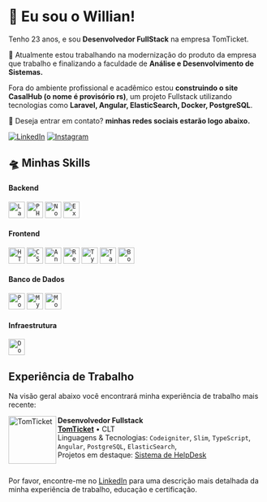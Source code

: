 # 🚀 Eu sou o Willian!

Tenho 23 anos, e sou **Desenvolvedor FullStack** na empresa TomTicket.

🔭 Atualmente estou trabalhando na modernização do produto da empresa que trabalho e finalizando a faculdade de **Análise e Desenvolvimento de Sistemas.**

Fora do ambiente profissional e acadêmico estou **construindo o site CasalHub (o nome é provisório rs)**, um projeto Fullstack utilizando tecnologias como **Laravel, Angular, ElasticSearch, Docker, PostgreSQL**.

💬 Deseja entrar em contato? **minhas redes sociais estarão logo abaixo.**

<p align="left">
  <a href="https://www.linkedin.com/in/wgb-developer/" title="LinkedIn">
  <img src="https://img.shields.io/badge/-Linkedin-0e76a8?style=flat-square&logo=Linkedin&logoColor=white" alt="LinkedIn"/></a>
  <a href="https://www.instagram.com/w1llian__/" title="Instagram">
  <img src="https://img.shields.io/badge/-Instagram-EF4444?style=flat-square&labelColor=EF4444&logo=instagram&logoColor=white" alt="Instagram"/></a>
</p>

## 🛸 Minhas Skills

<h4>Backend</h4>

<code><img height="32" src="https://img.shields.io/badge/Laravel-FF2D20?style=for-the-badge&logo=laravel&logoColor=white" alt="Laravel"/></code>
<code><img height="32" src="https://img.shields.io/badge/PHP-777BB4?style=for-the-badge&logo=php&logoColor=white" alt="PHP"/></code>
<code><img height="32" src="https://img.shields.io/badge/Node%20js-339933?style=for-the-badge&logo=nodedotjs&logoColor=white" alt="NodeJS"/></code>
<code><img height="32" src="https://img.shields.io/badge/Express%20js-000000?style=for-the-badge&logo=express&logoColor=white" alt="Express"/></code>

<h4>Frontend</h4>

<code><img height="32" src="https://img.shields.io/badge/HTML-239120?style=for-the-badge&logo=html5&logoColor=white" alt="HTML"/></code>
<code><img height="32" src="https://img.shields.io/badge/CSS3-1572B6?style=for-the-badge&logo=css3&logoColor=white" alt="CSS"/></code>
<code><img height="32" src="https://img.shields.io/badge/Angular-DD0031?style=for-the-badge&logo=angular&logoColor=white" alt="Angular"/></code>
<code><img height="32" src="https://img.shields.io/badge/React-20232A?style=for-the-badge&logo=react&logoColor=61DAFB" alt="React"/></code>
<code><img height="32" src="https://img.shields.io/badge/TypeScript-007ACC?style=for-the-badge&logo=typescript&logoColor=white" alt="Typescript"/></code>
<code><img height="32" src="https://img.shields.io/badge/Tailwind_CSS-38B2AC?style=for-the-badge&logo=tailwind-css&logoColor=white" alt="Tailwind"/></code>
<code><img height="32" src="https://img.shields.io/badge/Bootstrap-563D7C?style=for-the-badge&logo=bootstrap&logoColor=white" alt="Bootstrap"/></code>


<h4>Banco de Dados</h4>
<code><img height="32" src="https://img.shields.io/badge/PostgreSQL-316192?style=for-the-badge&logo=postgresql&logoColor=white" alt="PostgreSQL"/></code>
<code><img height="32" src="https://img.shields.io/badge/MySQL-00000F?style=for-the-badge&logo=mysql&logoColor=white" alt="MysSQL"/></code>
<code><img height="32" src="https://img.shields.io/badge/MongoDB-4EA94B?style=for-the-badge&logo=mongodb&logoColor=white" alt="MongoDB"/></code>

<h4>Infraestrutura</h4>

<code><img height="32" src="https://img.shields.io/badge/Docker-2496ED?style=for-the-badge&logo=docker&logoColor=white" alt="Docker"/></code>

## Experiência de Trabalho

Na visão geral abaixo você encontrará minha experiência de trabalho mais recente:

[<img align="left" height="94px" width="94px" alt="TomTicket" src="https://yt3.googleusercontent.com/ytc/AIdro_mWI_y_6j-osefGIomqazwxI_j74KivNzawIQic6xr37so=s900-c-k-c0x00ffffff-no-rj"/>](https://www.tomticket.com/)

**Desenvolvedor Fullstack** \
[**TomTicket**](https://www.tomticket.com/) • CLT \
Linguagens & Tecnologias: `Codeigniter`, `Slim`, `TypeScript`, `Angular`, `PostgreSQL`, `ElasticSearch`,\
Projetos em destaque: [Sistema de HelpDesk](https://www.tomticket.com/sistema-de-helpdesk)
<br/>
\
\
Por favor, encontre-me no [LinkedIn](https://www.linkedin.com/in/wgb-developer/) para uma descrição mais detalhada da minha experiência de trabalho, educação e certificação.

